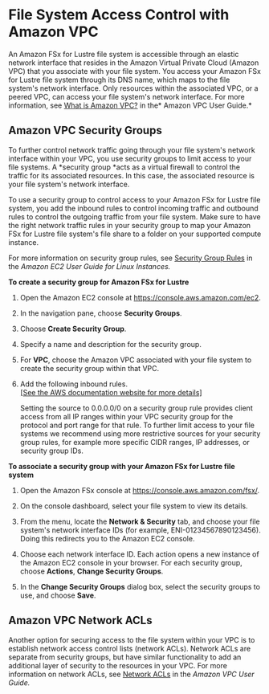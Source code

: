 # File System Access Control with Amazon VPC<a name="limit-access-security-groups"></a>

An Amazon FSx for Lustre file system is accessible through an elastic network interface that resides in the Amazon Virtual Private Cloud \(Amazon VPC\) that you associate with your file system\. You access your Amazon FSx for Lustre file system through its DNS name, which maps to the file system's network interface\. Only resources within the associated VPC, or a peered VPC, can access your file system's network interface\. For more information, see [What is Amazon VPC?](https://docs.aws.amazon.com/vpc/latest/userguide/what-is-amazon-vpc.html) in the* Amazon VPC User Guide\.*

## Amazon VPC Security Groups<a name="fsx-vpc-security-groups"></a>

To further control network traffic going through your file system's network interface within your VPC, you use security groups to limit access to your file systems\. A *security group *acts as a virtual firewall to control the traffic for its associated resources\. In this case, the associated resource is your file system's network interface\.

To use a security group to control access to your Amazon FSx for Lustre file system, you add the inbound rules to control incoming traffic and outbound rules to control the outgoing traffic from your file system\. Make sure to have the right network traffic rules in your security group to map your Amazon FSx for Lustre file system's file share to a folder on your supported compute instance\.

For more information on security group rules, see [Security Group Rules](https://docs.aws.amazon.com/AWSEC2/latest/UserGuide/using-network-security.html#security-group-rules) in the *Amazon EC2 User Guide for Linux Instances\.*

**To create a security group for Amazon FSx for Lustre**

1. Open the Amazon EC2 console at [https://console\.aws\.amazon\.com/ec2](https://console.aws.amazon.com/ec2)\.

1. In the navigation pane, choose **Security Groups**\.

1. Choose **Create Security Group**\.

1. Specify a name and description for the security group\.

1. For **VPC**, choose the Amazon VPC associated with your file system to create the security group within that VPC\.

1. Add the following inbound rules\.    
[\[See the AWS documentation website for more details\]](http://docs.aws.amazon.com/fsx/latest/LustreGuide/limit-access-security-groups.html)

   Setting the source to 0\.0\.0\.0/0 on a security group rule provides client access from all IP ranges within your VPC security group for the protocol and port range for that rule\. To further limit access to your file systems we recommend using more restrictive sources for your security group rules, for example more specific CIDR ranges, IP addresses, or security group IDs\.

**To associate a security group with your Amazon FSx for Lustre file system**

1. Open the Amazon FSx console at [https://console\.aws\.amazon\.com/fsx/](https://console.aws.amazon.com/fsx/)\.

1. On the console dashboard, select your file system to view its details\.

1. From the menu, locate the **Network & Security** tab, and choose your file system's network interface IDs \(for example, ENI\-01234567890123456\)\. Doing this redirects you to the Amazon EC2 console\.

1. Choose each network interface ID\. Each action opens a new instance of the Amazon EC2 console in your browser\. For each security group, choose **Actions**, **Change Security Groups**\.

1. In the **Change Security Groups** dialog box, select the security groups to use, and choose **Save**\.

## Amazon VPC Network ACLs<a name="limit-access-acl"></a>

Another option for securing access to the file system within your VPC is to establish network access control lists \(network ACLs\)\. Network ACLs are separate from security groups, but have similar functionality to add an additional layer of security to the resources in your VPC\. For more information on network ACLs, see [Network ACLs](https://docs.aws.amazon.com/vpc/latest/userguide/VPC_ACLs.html) in the *Amazon VPC User Guide\.*